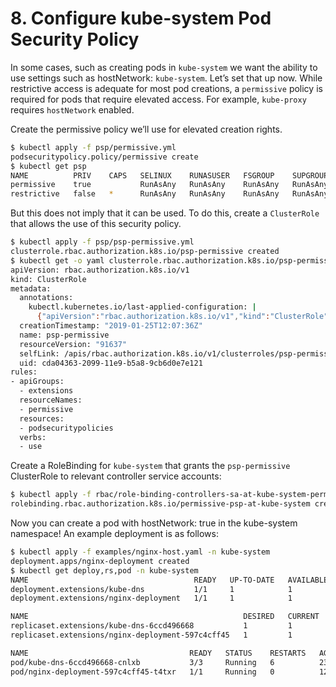 # 8. Configure kube-system Pod Security Policy

In some cases, such as creating pods in `kube-system` we want the ability to use settings such as hostNetwork: `kube-system`. Let’s set that up now. While restrictive access is adequate for most pod creations, a `permissive` policy is required for pods that require elevated access. For example, `kube-proxy` requires `hostNetwork` enabled.

Create the permissive policy we’ll use for elevated creation rights.

```bash
$ kubectl apply -f psp/permissive.yml
podsecuritypolicy.policy/permissive create
$ kubectl get psp
NAME          PRIV    CAPS   SELINUX    RUNASUSER   FSGROUP    SUPGROUP   READONLYROOTFS   VOLUMES
permissive    true           RunAsAny   RunAsAny    RunAsAny   RunAsAny   false            *
restrictive   false   *      RunAsAny   RunAsAny    RunAsAny   RunAsAny   false            configMap,downwardAPI,emptyDir,persistentVolumeClaim,secret,projected
```

But this does not imply that it can be used. To do this, create a `ClusterRole` that allows the use of this security policy.

```bash
$ kubectl apply -f psp/psp-permissive.yml
clusterrole.rbac.authorization.k8s.io/psp-permissive created
$ kubectl get -o yaml clusterrole.rbac.authorization.k8s.io/psp-permissive
apiVersion: rbac.authorization.k8s.io/v1
kind: ClusterRole
metadata:
  annotations:
    kubectl.kubernetes.io/last-applied-configuration: |
      {"apiVersion":"rbac.authorization.k8s.io/v1","kind":"ClusterRole","metadata":{"annotations":{},"name":"psp-permissive"},"rules":[{"apiGroups":["extensions"],"resourceNames":["permissive"],"resources":["podsecuritypolicies"],"verbs":["use"]}]}
  creationTimestamp: "2019-01-25T12:07:36Z"
  name: psp-permissive
  resourceVersion: "91637"
  selfLink: /apis/rbac.authorization.k8s.io/v1/clusterroles/psp-permissive
  uid: cda04363-2099-11e9-b5a8-9cb6d0e7e121
rules:
- apiGroups:
  - extensions
  resourceNames:
  - permissive
  resources:
  - podsecuritypolicies
  verbs:
  - use
```

Create a RoleBinding for `kube-system` that grants the `psp-permissive` ClusterRole to relevant controller service accounts:

```bash
$ kubectl apply -f rbac/role-binding-controllers-sa-at-kube-system-permissive-psp.yaml
rolebinding.rbac.authorization.k8s.io/permissive-psp-at-kube-system created
```

Now you can create a pod with hostNetwork: true in the kube-system namespace! An example deployment is as follows:

```bash
$ kubectl apply -f examples/nginx-host.yaml -n kube-system
deployment.apps/nginx-deployment created
$ kubectl get deploy,rs,pod -n kube-system
NAME                                     READY   UP-TO-DATE   AVAILABLE   AGE
deployment.extensions/kube-dns           1/1     1            1           23h
deployment.extensions/nginx-deployment   1/1     1            1           12s

NAME                                                DESIRED   CURRENT   READY   AGE
replicaset.extensions/kube-dns-6ccd496668           1         1         1       23h
replicaset.extensions/nginx-deployment-597c4cff45   1         1         1       12s

NAME                                    READY   STATUS    RESTARTS   AGE
pod/kube-dns-6ccd496668-cnlxb           3/3     Running   6          23h
pod/nginx-deployment-597c4cff45-t4txr   1/1     Running   0          12s
```

